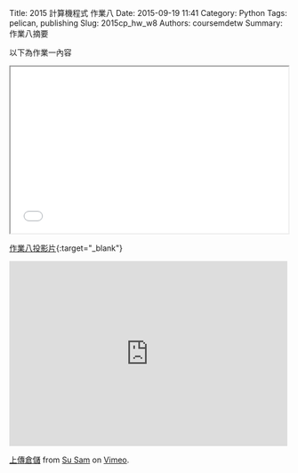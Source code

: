 Title: 2015 計算機程式 作業八
Date: 2015-09-19 11:41
Category: Python
Tags: pelican, publishing
Slug: 2015cp_hw_w8
Authors: coursemdetw
Summary: 作業八摘要

以下為作業一內容

<iframe src="40423128_cp_w8_p.html" width="500" height="300"></iframe>

[作業八投影片](40423128_cp_w8_p.html){:target="_blank"}


<iframe src="https://player.vimeo.com/video/145991138" width="500" height="333" frameborder="0" webkitallowfullscreen mozallowfullscreen allowfullscreen></iframe> <p><a href="https://vimeo.com/145991138">上傳倉儲</a> from <a href="https://vimeo.com/user45924793">Su Sam</a> on <a href="https://vimeo.com">Vimeo</a>.</p>